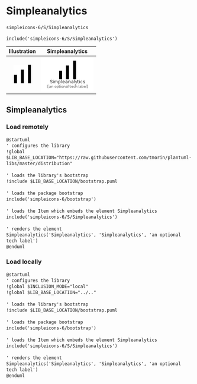 # Simpleanalytics


```text
simpleicons-6/S/Simpleanalytics
```

```text
include('simpleicons-6/S/Simpleanalytics')
```



| Illustration | Simpleanalytics |
| :---: | :---: |
| ![illustration for Illustration](../../simpleicons-6/S/Simpleanalytics.png) | ![illustration for Simpleanalytics](../../simpleicons-6/S/Simpleanalytics.Local.png) |




## Simpleanalytics

### Load remotely
```plantuml
@startuml
' configures the library
!global $LIB_BASE_LOCATION="https://raw.githubusercontent.com/tmorin/plantuml-libs/master/distribution"

' loads the library's bootstrap
!include $LIB_BASE_LOCATION/bootstrap.puml

' loads the package bootstrap
include('simpleicons-6/bootstrap')

' loads the Item which embeds the element Simpleanalytics
include('simpleicons-6/S/Simpleanalytics')

' renders the element
Simpleanalytics('Simpleanalytics', 'Simpleanalytics', 'an optional tech label')
@enduml
```

### Load locally
```plantuml
@startuml
' configures the library
!global $INCLUSION_MODE="local"
!global $LIB_BASE_LOCATION="../.."

' loads the library's bootstrap
!include $LIB_BASE_LOCATION/bootstrap.puml

' loads the package bootstrap
include('simpleicons-6/bootstrap')

' loads the Item which embeds the element Simpleanalytics
include('simpleicons-6/S/Simpleanalytics')

' renders the element
Simpleanalytics('Simpleanalytics', 'Simpleanalytics', 'an optional tech label')
@enduml
```

